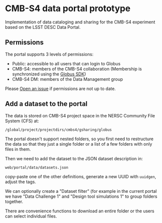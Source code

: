 # CMB-S4 data portal prototype

Implementation of data cataloging and sharing for the CMB-S4 experiment based on the LSST DESC Data Portal.

## Permissions

The portal supports 3 levels of permissions:

* Public: accessible to all users that can login to Globus
* CMB-S4: members of the CMB-S4 collaboration (Membership is synchronized using the [Globus SDK](https://zonca.dev/2021/09/globus-groups-python-sdk.html))
* CMB-S4 DM: members of the Data Management group

Please [Open an issue](https://github.com/zonca/cmb-s4-data-portal/issues/new) if permissions are not up to date.

## Add a dataset to the portal

The data is stored on CMB-S4 project space in the NERSC Community File System (CFS) at:

    /global/project/projectdirs/cmbs4/gsharing/globus

The portal doesn't support nested folders, so you first need to restructure the data so that they just a single folder or a list of a few folders with only files in them.

Then we need to add the dataset to the JSON dataset description in:

    web/portal/data/datasets.json

copy-paste one of the other definitions, generate a new UUID with `uuidgen`, adjust the tags.

We can optionally create a "Dataset filter" (for example in the current portal we have "Data Challenge 1" and "Design tool simulations 1" to group folders together.

There are convenience functions to download an entire folder or the users can select individual files.
